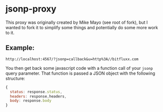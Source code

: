 # jsonp-proxy

This proxy was originally created by Mike Mayo (see root of fork), but I wanted to fork it to simplify some things and potentially do some more work to it.

## Example:

```
http://localhost:4567/?jsonp=callback&u=http%3A//bitfluxx.com
```

You then get back some javascript code with a function call of your `jsonp` query parameter.  That function is passed a JSON object with the following structure:

``` javascript
{
  status: response.status,
  headers: response,headers,
  body: response.body
}
```